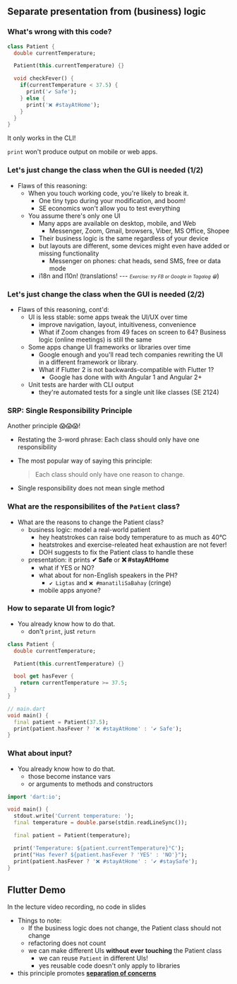 Separate presentation from (business) logic
-------------------------------------------



### What's wrong with this code?

```dart
class Patient {
  double currentTemperature;

  Patient(this.currentTemperature) {}

  void checkFever() {
    if(currentTemperature < 37.5) {
      print('✔ Safe');
    } else {
      print('❌ #stayAtHome');
    }
  }
}
```

It only works in the CLI! <!-- .element class="fragment" -->

<span class="fragment">
  <code>print</code> won't produce output on mobile or web apps.
</span>



### Let's just change the class when the GUI is needed (1/2)

* Flaws of this reasoning:
  - When you touch working code, you're likely to break it.
    + One tiny typo during your modification, and boom!
    + SE economics won't allow you to test everything
  - You assume there's only one UI
    + Many apps are available on desktop, mobile, and Web
      * Messenger, Zoom, Gmail, browsers, Viber, MS Office, Shopee
    + Their business logic is the same regardless of your device
    + but layouts are different, some devices might even have added or missing functionality
      * Messenger on phones: chat heads, send SMS, free or data mode
    + i18n and l10n!  (translations! --- 
      <span style="font-size: 0.75em"><i>Exercise: try FB or Google in Tagalog 😁</i></span>)



### Let's just change the class when the GUI is needed (2/2)

* Flaws of this reasoning, cont'd:
  - UI is less stable: some apps tweak the UI/UX over time
    + improve navigation, layout, intuitiveness, convenience
    + What if Zoom changes from 49 faces on screen to 64?  Business logic (online meetings) is still 
      the same
  - Some apps change UI frameworks or libraries over time
    + Google enough and you'll read tech companies rewriting the UI in a different framework or
      library.
    + What if Flutter 2 is not backwards-compatible with Flutter 1?
      * Google has done with with Angular 1 and Angular 2+
  - Unit tests are harder with CLI output
    + they're automated tests for a single unit like classes (SE 2124)



### SRP: Single Responsibility Principle

Another principle 😱😱😱!

* Restating the 3-word phrase: Each class should only have one responsibility
* The most popular way of saying this principle:

  > Each class should only have one reason to change.

* Single responsibility does not mean single method



### What are the responsibilites of the `Patient` class?

+ What are the reasons to change the Patient class?
  * business logic: model a real-world patient
    - hey heatstrokes can raise body temperature to as much as 40°C
    - heatstrokes and exercise-releated heat exhaustion are not fever!
    - DOH suggests to fix the Patient class to handle these
  * presentation:  it prints **✔ Safe** or **❌ #stayAtHome**
    - what if YES or NO?
    - what about for non-English speakers in the PH?  
      + `✔ Ligtas` and `❌ #manatiliSaBahay` (cringe)
    - mobile apps anyone?
  


### How to separate UI from logic?

+ You already know how to do that.  
  - don't `print`, just `return`

```dart [1-9 | 11-15]
class Patient {
  double currentTemperature;

  Patient(this.currentTemperature) {}

  bool get hasFever {
    return currentTemperature >= 37.5;
  }
}

// main.dart
void main() {
  final patient = Patient(37.5);
  print(patient.hasFever ? '❌ #stayAtHome' : '✔ Safe');
}
```



### What about input?

+ You already know how to do that.  
  - those become instance vars
  - or arguments to methods and constructors

```dart
import 'dart:io';

void main() {
  stdout.write('Current temperature: ');
  final temperature = double.parse(stdin.readLineSync());

  final patient = Patient(temperature);

  print('Temperature: ${patient.currentTemperature}°C');
  print("Has fever? ${patient.hasFever ? 'YES' : 'NO'}");
  print(patient.hasFever ? '❌ #stayAtHome' : '✔ #staySafe');
}
```


## Flutter Demo

In the lecture video recording, no code in slides

* Things to note:
  - If the business logic does not change, the Patient class should not change
  - refactoring does not count
  - we can make different UIs **without ever touching** the Patient class
    + we can reuse `Patient` in different UIs!
    + yes reusable code doesn't only apply to libraries
* this principle promotes [**separation of concerns**](https://en.wikipedia.org/wiki/Separation_of_concerns)